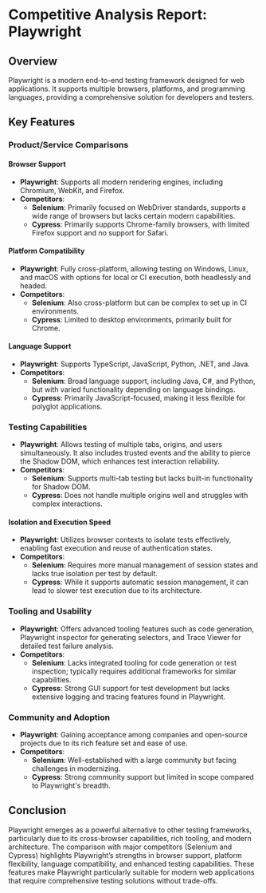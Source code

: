 # Competitive Analysis Report: Playwright

## Overview
Playwright is a modern end-to-end testing framework designed for web applications. It supports multiple browsers, platforms, and programming languages, providing a comprehensive solution for developers and testers.

## Key Features

### Product/Service Comparisons

#### Browser Support
- **Playwright**: Supports all modern rendering engines, including Chromium, WebKit, and Firefox.
- **Competitors**:
  - **Selenium**: Primarily focused on WebDriver standards, supports a wide range of browsers but lacks certain modern capabilities.
  - **Cypress**: Primarily supports Chrome-family browsers, with limited Firefox support and no support for Safari.

#### Platform Compatibility
- **Playwright**: Fully cross-platform, allowing testing on Windows, Linux, and macOS with options for local or CI execution, both headlessly and headed.
- **Competitors**:
  - **Selenium**: Also cross-platform but can be complex to set up in CI environments.
  - **Cypress**: Limited to desktop environments, primarily built for Chrome.

#### Language Support
- **Playwright**: Supports TypeScript, JavaScript, Python, .NET, and Java.
- **Competitors**:
  - **Selenium**: Broad language support, including Java, C#, and Python, but with varied functionality depending on language bindings.
  - **Cypress**: Primarily JavaScript-focused, making it less flexible for polyglot applications.

### Testing Capabilities
- **Playwright**: Allows testing of multiple tabs, origins, and users simultaneously. It also includes trusted events and the ability to pierce the Shadow DOM, which enhances test interaction reliability.
- **Competitors**:
  - **Selenium**: Supports multi-tab testing but lacks built-in functionality for Shadow DOM.
  - **Cypress**: Does not handle multiple origins well and struggles with complex interactions.

#### Isolation and Execution Speed
- **Playwright**: Utilizes browser contexts to isolate tests effectively, enabling fast execution and reuse of authentication states.
- **Competitors**:
  - **Selenium**: Requires more manual management of session states and lacks true isolation per test by default.
  - **Cypress**: While it supports automatic session management, it can lead to slower test execution due to its architecture.

### Tooling and Usability
- **Playwright**: Offers advanced tooling features such as code generation, Playwright inspector for generating selectors, and Trace Viewer for detailed test failure analysis.
- **Competitors**:
  - **Selenium**: Lacks integrated tooling for code generation or test inspection; typically requires additional frameworks for similar capabilities.
  - **Cypress**: Strong GUI support for test development but lacks extensive logging and tracing features found in Playwright.

### Community and Adoption
- **Playwright**: Gaining acceptance among companies and open-source projects due to its rich feature set and ease of use.
- **Competitors**:
  - **Selenium**: Well-established with a large community but facing challenges in modernizing.
  - **Cypress**: Strong community support but limited in scope compared to Playwright's breadth.

## Conclusion
Playwright emerges as a powerful alternative to other testing frameworks, particularly due to its cross-browser capabilities, rich tooling, and modern architecture. The comparison with major competitors (Selenium and Cypress) highlights Playwright’s strengths in browser support, platform flexibility, language compatibility, and enhanced testing capabilities. These features make Playwright particularly suitable for modern web applications that require comprehensive testing solutions without trade-offs.